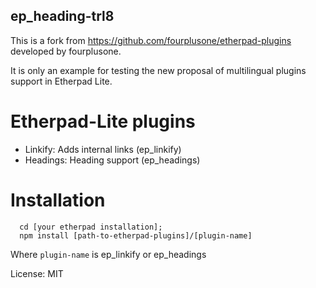 ep_heading-trl8
---------------

This is a fork from https://github.com/fourplusone/etherpad-plugins developed by fourplusone.

It is only an example for testing the new proposal of multilingual plugins support in Etherpad Lite.


# Etherpad-Lite plugins

- Linkify: Adds internal links (ep_linkify)
- Headings: Heading support (ep_headings)

# Installation
```
  cd [your etherpad installation];
  npm install [path-to-etherpad-plugins]/[plugin-name]
```

Where `plugin-name` is ep_linkify or ep_headings

License: MIT
